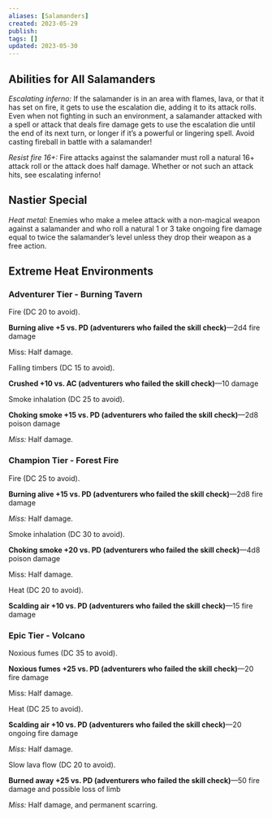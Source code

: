 ```yaml
---
aliases: [Salamanders]
created: 2023-05-29
publish: 
tags: []
updated: 2023-05-30
---
```


## Abilities for All Salamanders

*Escalating inferno:* If the salamander is in an area with flames, lava, or that it has set on fire, it gets to use the escalation die, adding it to its attack rolls. Even when not fighting in such an environment, a salamander attacked with a spell or attack that deals fire damage gets to use the escalation die until the end of its next turn, or longer if it’s a powerful or lingering spell. Avoid casting fireball in battle with a salamander!

*Resist fire 16+:* Fire attacks against the salamander must roll a natural 16+ attack roll or the attack does half damage. Whether or not such an attack hits, see escalating inferno!

## Nastier Special

*Heat metal:* Enemies who make a melee attack with a non-magical weapon against a salamander and who roll a natural 1 or 3 take ongoing fire damage equal to twice the salamander’s level unless they drop their weapon as a free action.

## Extreme Heat Environments

### Adventurer Tier - Burning Tavern

Fire (DC 20 to avoid).

**Burning alive +5 vs. PD (adventurers who failed the skill check)**—2d4 fire damage

Miss: Half damage.

Falling timbers (DC 15 to avoid).

**Crushed +10 vs. AC (adventurers who failed the skill check)**—10 damage

Smoke inhalation (DC 25 to avoid).

**Choking smoke +15 vs. PD (adventurers who failed the skill check)**—2d8 poison damage

*Miss:* Half damage.

### Champion Tier - Forest Fire

Fire (DC 25 to avoid).

**Burning alive +15 vs. PD (adventurers who failed the skill check)**—2d8 fire damage

*Miss:* Half damage.

Smoke inhalation (DC 30 to avoid).

**Choking smoke +20 vs. PD (adventurers who failed the skill check)**—4d8 poison damage

Miss: Half damage.

Heat (DC 20 to avoid).

**Scalding air +10 vs. PD (adventurers who failed the skill check)**—15 fire damage 

### Epic Tier - Volcano

Noxious fumes (DC 35 to avoid).

**Noxious fumes +25 vs. PD (adventurers who failed the skill check)**—20 fire damage

Miss: Half damage.

Heat (DC 25 to avoid).

**Scalding air +10 vs. PD (adventurers who failed the skill check)**—20 ongoing fire damage

*Miss:* Half damage.

Slow lava flow (DC 20 to avoid).

**Burned away +25 vs. PD (adventurers who failed the skill check)**—50 fire damage and possible loss of limb

*Miss:* Half damage, and permanent scarring.